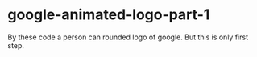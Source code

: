 # google-animated-logo-part-1
By these code a person can rounded logo of google. But this is only first step.

